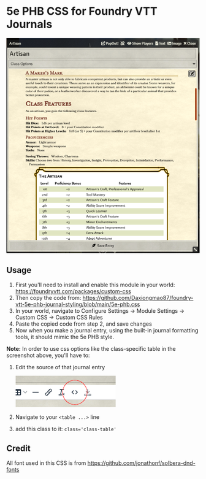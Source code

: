 # 5e PHB CSS for Foundry VTT Journals

![Example Image of this CSS](https://github.com/Daxiongmao87/foundry-vtt-5e-phb-journal-styling/blob/main/images/screenshot.png?raw=true)

## Usage
1. First you'll need to install and enable this module in your world: https://foundryvtt.com/packages/custom-css
2. Then copy the code from: https://github.com/Daxiongmao87/foundry-vtt-5e-phb-journal-styling/blob/main/5e-phb.css
3. In your world, navigate to Configure Settings -> Module Settings -> Custom CSS -> Custom CSS Rules
4. Paste the copied code from step 2, and save changes
5. Now when you make a journal entry, using the built-in journal formatting tools, it should mimic the 5e PHB style.

**Note:** In order to use css options like the class-specific table in the screenshot above, you'll have to:
1.  Edit the source of that journal entry

    ![Source Screenshot](https://github.com/Daxiongmao87/foundry-vtt-5e-phb-journal-styling/blob/main/images/source-screenshot.png?raw=true)
2. Navigate to your `<table ...>` line
3. add this class to it: `class='class-table'` 

## Credit
All font used in this CSS is from https://github.com/jonathonf/solbera-dnd-fonts
